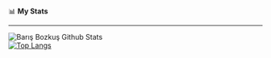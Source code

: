 📊 **My Stats**

-------


 ![Barış Bozkuş Github Stats](https://github-readme-stats.vercel.app/api?username=barisbozks&theme=dark&show_icons=true)  <br>
 [![Top Langs](https://github-readme-stats.vercel.app/api/top-langs/?username=barisbozks&theme=dark&layout=compact)](https://github.com/anuraghazra/github-readme-stats)  
